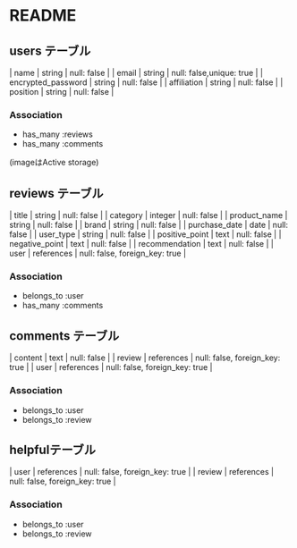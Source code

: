 # README


## users テーブル
| name               | string | null: false              |
| email              | string | null: false,unique: true |
| encrypted_password | string | null: false              |
| affiliation        | string | null: false              |
| position           | string | null: false              |

### Association
- has_many :reviews
- has_many :comments
    
(imageはActive storage)


## reviews テーブル
| title          | string     | null: false                    |
| category       | integer    | null: false                    |
| product_name   | string     | null: false                    |
| brand          | string     | null: false                    |
| purchase_date  | date       | null: false                    |
| user_type      | string     | null: false                    |
| positive_point | text       | null: false                    |
| negative_point | text       | null: false                    |
| recommendation | text       | null: false                    |
| user           | references | null: false, foreign_key: true |

### Association
- belongs_to :user
- has_many :comments


## comments テーブル
| content | text       | null: false                    |
| review  | references | null: false, foreign_key: true |
| user    | references | null: false, foreign_key: true |

### Association
- belongs_to :user
- belongs_to :review


## helpfulテーブル
| user   | references | null: false, foreign_key: true |
| review | references | null: false, foreign_key: true |

### Association
- belongs_to :user
- belongs_to :review